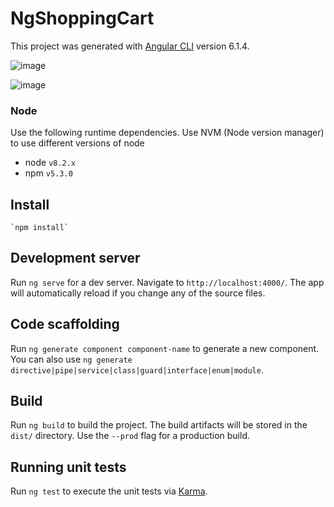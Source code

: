# NgShoppingCart

This project was generated with [Angular CLI](https://github.com/angular/angular-cli) version 6.1.4.

![image](https://user-images.githubusercontent.com/4483110/44335089-99c4d800-a430-11e8-8a2f-4b48be7998ae.png)

![image](https://user-images.githubusercontent.com/4483110/44335395-9120d180-a431-11e8-9b04-fcf6f6071d95.png)

### Node
Use the following runtime dependencies.  Use NVM (Node version manager) to use different versions of node 
* node `v8.2.x`
* npm `v5.3.0`

## Install
    `npm install`
    
## Development server

Run `ng serve` for a dev server. Navigate to `http://localhost:4000/`. The app will automatically reload if you change any of the source files.

## Code scaffolding

Run `ng generate component component-name` to generate a new component. You can also use `ng generate directive|pipe|service|class|guard|interface|enum|module`.

## Build

Run `ng build` to build the project. The build artifacts will be stored in the `dist/` directory. Use the `--prod` flag for a production build.

## Running unit tests

Run `ng test` to execute the unit tests via [Karma](https://karma-runner.github.io).
